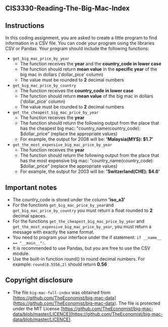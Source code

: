 ## CIS3330-Reading-The-Big-Mac-Index

## Instructions

In this coding assignment, you are asked to create a little program to find information in a CSV file. You can code your program using the libraries CSV or Pandas.
Your program should include the following functions:

* `get_big_mac_price_by_year`
  + The function receives the **year** and the **country_code in lower case**
  + The function should return **mean value** in the **specific year** of the big mac in dollars ('dollar_pice' column)
  + The value must be rounded to **2** decimal numbers
* `get_big_mac_price_by_country`
  + The function receives the **country_code in lower case**
  + The function should return **mean value** of the big mac in dollars ('dollar_pice' column)
  + The value must be rounded to **2** decimal numbers
* `get_the_cheapest_big_mac_price_by_year`
  + The function receives the **year** 
  + The function should return the following output from the place that has the cheapest big mac: "country_name(country_code): $dollar_price" (replace the appropriate values)
  + For example, the output for 2008 will be: **'Malaysia(MYS): $1.7'**
* `get_the_most_expensive_big_mac_price_by_year`
  + The function receives the **year** 
  + The function should return the following output from the place that has the most expensive big mac: "country_name(country_code): $dollar_price" (replace the appropriate values)
  + For example, the output for 2003 will be: **'Switzerland(CHE): $4.6'**

## Important notes

* The country_code is stored under the column **'iso_a3'**
* For the functions `get_big_mac_price_by_year`and `get_big_mac_price_by_country` you must return a float rounded to **2** decimal spaces.
* For the functions `get_the_cheapest_big_mac_price_by_year` and `get_the_most_expensive_big_mac_price_by_year`, you must return a message with exactly the same format.
* You need to program your interface under the if statement: `if __name__ == "__main__":`.
* It is recommended to use Pandas, but you are free to use the CSV module.
* Use the built-in function round() to round decimal numbers. For example: `round(0.5556,2)` should return **0.56**

## Copyright disclosure

* The file `big-mac-full-index` was obtained from [https://github.com/TheEconomist/big-mac-data] (https://github.com/TheEconomist/big-mac-data). The file is protected under the MIT License [https://github.com/TheEconomist/big-mac-data/blob/master/LICENCE](https://github.com/TheEconomist/big-mac-data/blob/master/LICENCE).